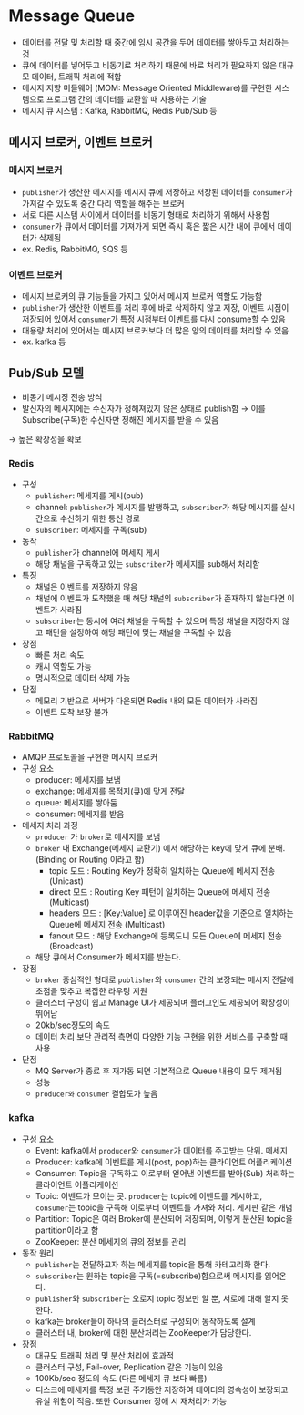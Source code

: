 # Message Queue

- 데이터를 전달 및 처리할 때 중간에 임시 공간을 두어 데이터를 쌓아두고 처리하는 것
- 큐에 데이터를 넣어두고 비동기로 처리하기 때문에 바로 처리가 필요하지 않은 대규모 데이터, 트래픽 처리에 적합
- 메시지 지향 미들웨어 (MOM: Message Oriented Middleware)를 구현한 시스템으로 프로그램 간의 데이터를 교환할 때 사용하는 기술
- 메시지 큐 시스템 : Kafka, RabbitMQ, Redis Pub/Sub 등

## 메시지 브로커, 이벤트 브로커

### 메시지 브로커

- `publisher`가 생산한 메시지를 메시지 큐에 저장하고 저장된 데이터를 `consumer`가 가져갈 수 있도록 중간 다리 역할을 해주는 브로커
- 서로 다른 시스템 사이에서 데이터를 비동기 형태로 처리하기 위해서 사용함
- `consumer`가 큐에서 데이터를 가져가게 되면 즉시 혹은 짧은 시간 내에 큐에서 데이터가 삭제됨
- ex. Redis, RabbitMQ, SQS 등

### 이벤트 브로커

- 메시지 브로커의 큐 기능들을 가지고 있어서 메시지 브로커 역할도 가능함
- `publisher`가 생산한 이벤트를 처리 후에 바로 삭제하지 않고 저장, 이벤트 시점이 저장되어 있어서 `consumer`가 특정 시점부터 이벤트를 다시 consume할 수 있음
- 대용량 처리에 있어서는 메시지 브로커보다 더 많은 양의 데이터를 처리할 수 있음
- ex. kafka 등

## Pub/Sub 모델

- 비동기 메시징 전송 방식
- 발신자의 메시지에는 수신자가 정해져있지 않은 상태로 publish함 → 이를 Subscribe(구독)한 수신자만 정해진 메시지를 받을 수 있음

→ 높은 확장성을 확보

### Redis

- 구성
  - `publisher`: 메세지를 게시(pub)
  - channel: `publisher`가 메시지를 발행하고, `subscriber`가 해당 메시지를 실시간으로 수신하기 위한 통신 경로
  - `subscriber`: 메세지를 구독(sub)
- 동작
  - `publisher`가 channel에 메세지 게시
  - 해당 채널을 구독하고 있는 `subscriber`가 메세지를 sub해서 처리함
- 특징
  - 채널은 이벤트를 저장하지 않음
  - 채널에 이벤트가 도착했을 때 해당 채널의 `subscriber`가 존재하지 않는다면 이벤트가 사라짐
  - `subscriber`는 동시에 여러 채널을 구독할 수 있으며 특정 채널을 지정하지 않고 패턴을 설정하여 해당 패턴에 맞는 채널을 구독할 수 있음
- 장점
  - 빠른 처리 속도
  - 캐시 역할도 가능
  - 명시적으로 데이터 삭제 가능
- 단점
  - 메모리 기반으로 서버가 다운되면 Redis 내의 모든 데이터가 사라짐
  - 이벤트 도착 보장 불가

### RabbitMQ

- AMQP 프로토콜을 구현한 메시지 브로커
- 구성 요소
  - producer: 메세지를 보냄
  - exchange: 메세지를 목적지(큐)에 맞게 전달
  - queue: 메세지를 쌓아둠
  - consumer: 메세지를 받음
- 메세지 처리 과정
  - `producer` 가 `broker`로 메세지를 보냄
  - `broker` 내 Exchange(메세지 교환기) 에서 해당하는 key에 맞게 큐에 분배. (Binding or Routing 이라고 함)
    - topic 모드 : Routing Key가 정확히 일치하는 Queue에 메세지 전송 (Unicast)
    - direct 모드 : Routing Key 패턴이 일치하는 Queue에 메세지 전송 (Multicast)
    - headers 모드 : [Key:Value] 로 이루어진 header값을 기준으로 일치하는 Queue에 메세지 전송 (Multicast)
    - fanout 모드 : 해당 Exchange에 등록도니 모든 Queue에 메세지 전송 (Broadcast)
  - 해당 큐에서 Consumer가 메세지를 받는다.
- 장점
  - `broker` 중심적인 형태로 `publisher`와 `consumer` 간의 보장되는 메시지 전달에 초점을 맞추고 복잡한 라우팅 지원
  - 클러스터 구성이 쉽고 Manage UI가 제공되며 플러그인도 제공되어 확장성이 뛰어남
  - 20kb/sec정도의 속도
  - 데이터 처리 보단 관리적 측면이 다양한 기능 구현을 위한 서비스를 구축할 때 사용
- 단점
  - MQ Server가 종료 후 재가동 되면 기본적으로 Queue 내용이 모두 제거됨
  - 성능
  - `producer와` `consumer` 결합도가 높음

### kafka

- 구성 요소
  - Event: kafka에서 `producer`와 `consumer`가 데이터를 주고받는 단위. 메세지
  - Producer: kafka에 이벤트를 게시(post, pop)하는 클라이언트 어플리케이션
  - Consumer: Topic을 구독하고 이로부터 얻어낸 이벤트를 받아(Sub) 처리하는 클라이언트 어플리케이션
  - Topic: 이벤트가 모이는 곳. `producer`는 topic에 이벤트를 게시하고, `consumer`는 topic을 구독해 이로부터 이벤트를 가져와 처리. 게시판 같은 개념
  - Partition: Topic은 여러 Broker에 분산되어 저장되며, 이렇게 분산된 topic을 partition이라고 함
  - ZooKeeper: 분산 메세지의 큐의 정보를 관리
- 동작 원리
  - `publisher`는 전달하고자 하는 메세지를 topic을 통해 카테고리화 한다.
  - `subscriber`는 원하는 topic을 구독(=subscribe)함으로써 메시지를 읽어온다.
  - `publisher`와 `subscriber`는 오로지 topic 정보만 알 뿐, 서로에 대해 알지 못한다.
  - kafka는 broker들이 하나의 클러스터로 구성되어 동작하도록 설계
  - 클러스터 내, broker에 대한 분산처리는 ZooKeeper가 담당한다.
- 장점
  - 대규모 트래픽 처리 및 분산 처리에 효과적
  - 클러스터 구성, Fail-over, Replication 같은 기능이 있음
  - 100Kb/sec 정도의 속도 (다른 메세지 큐 보다 빠름)
  - 디스크에 메세지를 특정 보관 주기동안 저장하여 데이터의 영속성이 보장되고 유실 위험이 적음. 또한 Consumer 장애 시 재처리가 가능
